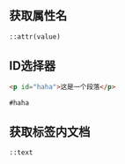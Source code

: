 ## 获取属性名
```
::attr(value)
```



## ID选择器

```html
<p id="haha">这是一个段落</p>
```

```
#haha
```



## 获取标签内文档

```
::text
```

